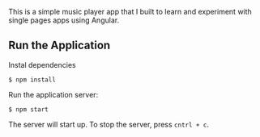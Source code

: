 This is a simple music player app that I built to learn and experiment with single pages apps using Angular.

## Run the Application

Instal dependencies

```
$ npm install
```

Run the application server:

```
$ npm start
```

The server will start up. To stop the server, press `cntrl + c`.
